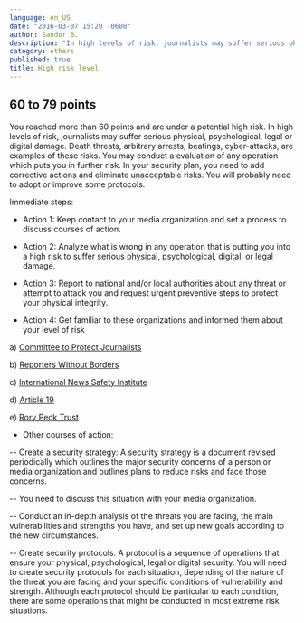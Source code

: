```yaml
---
language: en_US
date: "2016-03-07 15:20 -0600"
author: Sandor B.
description: "In high levels of risk, journalists may suffer serious physical, psychological, legal or digital damage."
category: others
published: true
title: High risk level
---
```




## 60 to 79 points


You reached more than 60 points and are under a potential high risk. In high levels of risk, journalists may suffer serious physical, psychological, legal or digital damage. Death threats, arbitrary arrests, beatings, cyber-attacks, are examples of these risks. You may conduct a evaluation of any operation which puts you in further risk. In your security plan, you need to add corrective actions and eliminate unacceptable risks. You will probably need to adopt or improve some protocols.

Immediate steps:

- Action 1: Keep contact to your media organization and set a process to discuss courses of action. 

- Action 2: Analyze what is wrong in any operation that is putting you into a high risk to suffer serious physical, psychological, digital, or legal damage.

- Action 3: Report to national and/or local authorities about any threat or attempt to attack you and request urgent preventive steps to protect your physical integrity.

- Action 4: Get familiar to these organizations and informed them about your level of risk

a) [Committee to Protect Journalists](https://www.cpj.org/campaigns/assistance/how-to-get-help.php)

b) [Reporters Without Borders](http://en.rsf.org/a-hotline-for-journalists-in-17-04-2007,21749.html)

c) [International News Safety Institute](http://www.newssafety.org/contact/) 

d) [Article 19](http://www.article19.org/pages/en/contact-us.html)

e) [Rory Peck Trust](https://rorypecktrust.org/Contact)

- Other courses of action:

-- Create a security strategy: A security strategy is a document revised periodically which outlines the major security concerns of a person or media organization and outlines plans to reduce risks and face those concerns. 

-- You need to discuss this situation with your media organization. 

-- Conduct an in-depth analysis of the threats you are facing, the main vulnerabilities and strengths you have, and set up new goals according to the new circumstances. 

-- Create security protocols. A protocol is a sequence of operations that ensure your physical, psychological, legal or digital security. You will need to create security protocols for each situation, depending of the nature of the threat you are facing and your specific conditions of vulnerability and strength. Although each protocol should be particular to each condition, there are some operations that might be conducted in most extreme risk situations.
